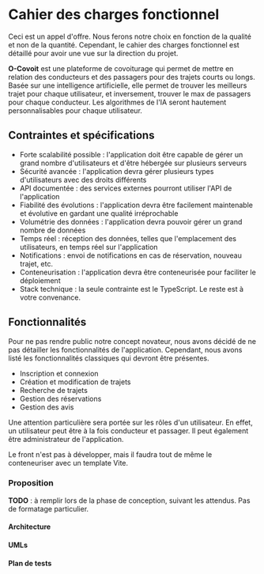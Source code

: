 # Cahier des charges fonctionnel

Ceci est un appel d'offre. Nous ferons notre choix en fonction de la qualité et non de la quantité. Cependant, le cahier des charges fonctionnel est détaillé pour avoir une vue sur la direction du projet.

**O-Covoit** est une plateforme de covoiturage qui permet de mettre en relation des conducteurs et des passagers pour des trajets courts ou longs. Basée sur une intelligence artificielle, elle permet de trouver les meilleurs trajet pour chaque utilisateur, et inversement, trouver le max de passagers pour chaque conducteur. Les algorithmes de l'IA seront hautement personnalisables pour chaque utilisateur.

## Contraintes et spécifications

- Forte scalabilité possible : l'application doit être capable de gérer un grand nombre d'utilisateurs et d'être hébergée sur plusieurs serveurs
- Sécurité avancée : l'application devra gérer plusieurs types d'utilisateurs avec des droits différents
- API documentée : des services externes pourront utiliser l'API de l'application
- Fiabilité des évolutions : l'application devra être facilement maintenable et évolutive en gardant une qualité irréprochable
- Volumétrie des données : l'application devra pouvoir gérer un grand nombre de données
- Temps réel : réception des données, telles que l'emplacement des utilisateurs, en temps réel sur l'application
- Notifications : envoi de notifications en cas de réservation, nouveau trajet, etc.
- Conteneurisation : l'application devra être conteneurisée pour faciliter le déploiement
- Stack technique : la seule contrainte est le TypeScript. Le reste est à votre convenance.

## Fonctionnalités

Pour ne pas rendre public notre concept novateur, nous avons décidé de ne pas détailler les fonctionnalités de l'application. Cependant, nous avons listé les fonctionnalités classiques qui devront être présentes.

- Inscription et connexion
- Création et modification de trajets
- Recherche de trajets
- Gestion des réservations
- Gestion des avis

Une attention particulière sera portée sur les rôles d'un utilisateur. En effet, un utilisateur peut être à la fois conducteur et passager. Il peut également être administrateur de l'application.

Le front n'est pas à développer, mais il faudra tout de même le conteneuriser avec un template Vite.

### Proposition

**TODO** : à remplir lors de la phase de conception, suivant les attendus. Pas de formatage particulier.

#### Architecture

#### UMLs

#### Plan de tests
